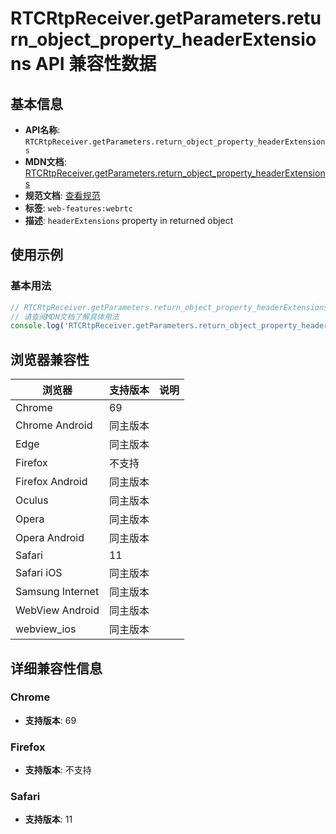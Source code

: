 # RTCRtpReceiver.getParameters.return_object_property_headerExtensions API 兼容性数据

## 基本信息

- **API名称**: `RTCRtpReceiver.getParameters.return_object_property_headerExtensions`
- **MDN文档**: [RTCRtpReceiver.getParameters.return_object_property_headerExtensions](https://developer.mozilla.org/docs/Web/API/RTCRtpReceiver/getParameters#headerextensions)
- **规范文档**: [查看规范](https://w3c.github.io/webrtc-pc/#dom-rtcrtpparameters-headerextensions)
- **标签**: `web-features:webrtc`
- **描述**: `headerExtensions` property in returned object

## 使用示例

### 基本用法

```javascript
// RTCRtpReceiver.getParameters.return_object_property_headerExtensions 使用示例
// 请查阅MDN文档了解具体用法
console.log('RTCRtpReceiver.getParameters.return_object_property_headerExtensions API');
```

## 浏览器兼容性

| 浏览器 | 支持版本 | 说明 |
|--------|----------|------|
| Chrome | 69 |  |
| Chrome Android | 同主版本 |  |
| Edge | 同主版本 |  |
| Firefox | 不支持 |  |
| Firefox Android | 同主版本 |  |
| Oculus | 同主版本 |  |
| Opera | 同主版本 |  |
| Opera Android | 同主版本 |  |
| Safari | 11 |  |
| Safari iOS | 同主版本 |  |
| Samsung Internet | 同主版本 |  |
| WebView Android | 同主版本 |  |
| webview_ios | 同主版本 |  |

## 详细兼容性信息

### Chrome

- **支持版本**: 69

### Firefox

- **支持版本**: 不支持

### Safari

- **支持版本**: 11

